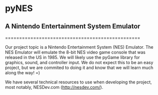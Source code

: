 # pyNES 
## A Nintendo Entertainment System Emulator
================================================



Our project topic is a Nintendo Entertainment System (NES) Emulator. The NES Emulator will emulate the 8-bit NES video game console that was released in the US in 1985. We will likely use the pyGame library for graphics, sound, and controller input. We do not expect this to be an easy project, but we are commited to doing it and know that we will learn much along the way! =)



We have several technical resources to use when developing the project, most notably, NESDev.com (http://nesdev.com/). 


